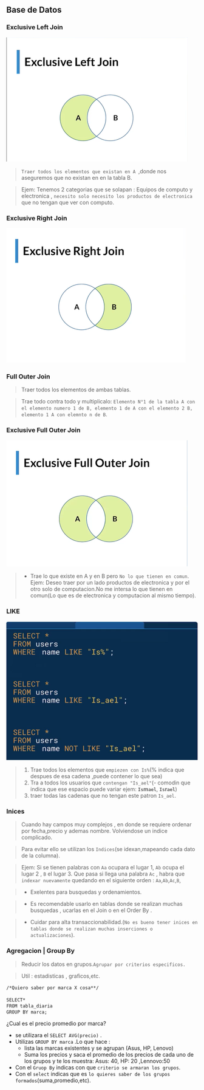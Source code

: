 ## **Base de Datos**
### **Exclusive  Left Join**
![](./img/exclusiveJoin.png)

> `Traer todos los elementos que existan en A `,donde nos aseguremos que  no existan en en la tabla  B.

> Ejem: Tenemos 2 categorias que se solapan : Equipos de computo y electronica , `necesito solo necesito los productos de electronica `que no tengan que ver con computo.

### **Exclusive Right Join**
![](./img/exclusiveRightJoin.png)

### **Full Outer Join**
> Traer todos los elementos de ambas tablas.

>Trae todo contra todo y multiplicalo: `Elemento N°1 de la tabla A con el elemento numero 1 de B, elemento 1 de A con el elemento 2 B, elemento 1 A con elemnto n de B`.

### **Exclusive Full Outer Join**
![](./img/exclusiveFullOuterJoin.png)
> - Trae lo que existe en A y en B pero `No lo que tienen en comun`.
> Ejem: Deseo traer  por un lado productos  de electronica y por el otro solo de  computacion.No me intersa lo que tienen en comun(Lo que es de electronica y computacion al mismo tiempo).

### **LIKE**
![](./img/like.png)
> 1. Trae todos los elementos que `empiezen con Is%`(% indica que despues de esa cadena ,puede contener lo que sea)
> 2. Tra a todos los usuarios que  `contengan "Is_ael"`(- comodin que indica que ese espacio puede variar ejem: **`Is`m`ael`**, **`Is`r`ael`**)
> 3. traer todas las cadenas que no tengan este patron `Is_ael`.

### **Inices**
> Cuando hay campos muy complejos , en donde  se requiere ordenar por fecha,precio y ademas nombre. Volviendose un indice complicado.

> Para evitar ello se utilizan los `Indices`(se idexan,mapeando cada dato de la columna).

> Ejem:  Si se tienen palabras con `Aa` ocupara el lugar 1, `Ab` ocupa el lugar 2 , `B` el lugar 3. Que pasa si llega una palabra `Ac` , habra que `indexar nuevamente` quedando  en el siguiente orden : `Aa`,`Ab`,`Ac`,`B`,

> - Exelentes para busquedas y ordenamientos.

> - Es recomendable usarlo  en tablas donde se  realizan muchas busquedas , ucarlas en el Join o en el Order By .

> - Cuidar para alta transaccionabilidad.(`No es bueno tener inices en tablas donde se realizan muchas inserciones o actualizaciones`).

### **Agregacion | Group By**

> Reducir los datos en grupos.`Agrupar por criterios especificos.`

> Util : estadisticas , graficos,etc.

```
/*Quiero saber por marca X cosa**/

SELECT*
FROM tabla_diaria
GROUP BY marca;

```
¿Cual es el precio promedio por marca?

- se utilizara el `SELECT AVG(precio)` .
- Utilizas `GROUP BY marca` .Lo que hace :
     - lista las marcas  existentes y se agrupan (Asus, HP, Lenovo)
     - Suma los precios y saca el promedio  de los precios de cada uno de los grupos y te los muestra: Asus: 40, HP: 20 ,Lennovo:50
- Con el `Gruop By` indicas con que `criterio se armaran los grupos`.
- Con el `select` indicas que es `lo quieres saber de los grupos formados`(suma,promedio,etc).













